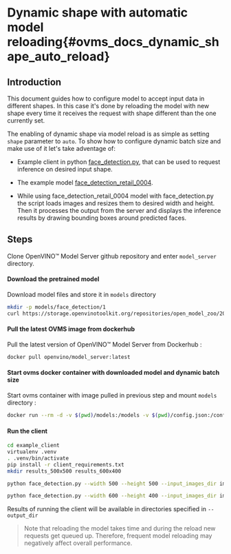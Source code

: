 # Dynamic shape with automatic model reloading{#ovms_docs_dynamic_shape_auto_reload}

## Introduction
This document guides how to configure model to accept input data in different shapes. In this case it's done by reloading the model with new shape every time it receives the request with shape different than the one currently set. 

The enabling of dynamic shape via model reload is as simple as setting `shape` parameter to `auto`. To show how to configure dynamic batch size and make use of it let's take adventage of:

- Example client in python [face_detection.py](https://github.com/openvinotoolkit/model_server/blob/main/example_client/face_detection.py), that can be used to request inference on desired input shape.

- The example model [face_detection_retail_0004](https://docs.openvinotoolkit.org/2021.4/omz_models_model_face_detection_retail_0004.html).

- While using face_detection_retail_0004 model with face_detection.py the script loads images and resizes them to desired width and height. Then it processes the output from the server and displays the inference results by drawing bounding boxes around predicted faces. 

## Steps
Clone OpenVINO&trade; Model Server github repository and enter `model_server` directory.
#### Download the pretrained model
Download model files and store it in `models` directory
```Bash
mkdir -p models/face_detection/1
curl https://storage.openvinotoolkit.org/repositories/open_model_zoo/2021.4/models_bin/3/face-detection-retail-0004/FP32/face-detection-retail-0004.bin https://storage.openvinotoolkit.org/repositories/open_model_zoo/2021.4/models_bin/3/face-detection-retail-0004/FP32/face-detection-retail-0004.xml -o models/face_detection/1/face-detection-retail-0004.bin -o models/face_detection/1/face-detection-retail-0004.xml
```

#### Pull the latest OVMS image from dockerhub
Pull the latest version of OpenVINO&trade; Model Server from Dockerhub :
```Bash
docker pull openvino/model_server:latest
```

#### Start ovms docker container with downloaded model and dynamic batch size
Start ovms container with image pulled in previous step and mount `models` directory :
```Bash
docker run --rm -d -v $(pwd)/models:/models -v $(pwd)/config.json:/config.json -p 9000:9000 openvino/model_server:latest --model_name face_detection --model_path /models/face_detection --shape auto --port 9000
```

#### Run the client
```Bash
cd example_client
virtualenv .venv
. .venv/bin/activate
pip install -r client_requirements.txt
mkdir results_500x500 results_600x400

python face_detection.py --width 500 --height 500 --input_images_dir images/people --output_dir results_500x500

python face_detection.py --width 600 --height 400 --input_images_dir images/people --output_dir results_600x400
```
Results of running the client will be available in directories specified in `--output_dir`


> Note that reloading the model takes time and during the reload new requests get queued up. Therefore, frequent model reloading may negatively affect overall performance. 
